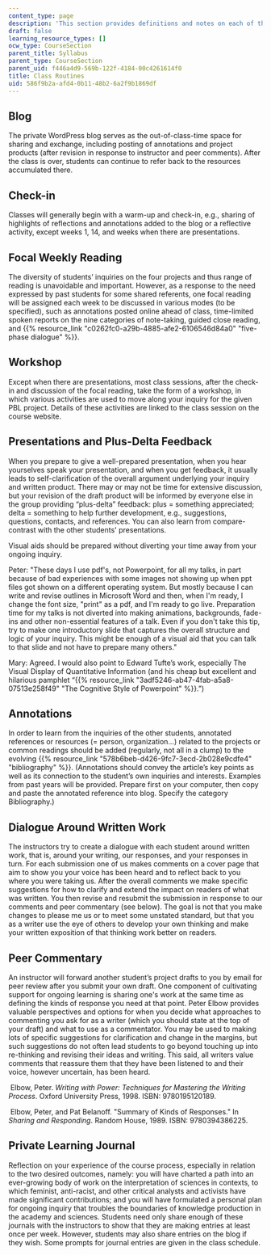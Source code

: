 ```yaml
---
content_type: page
description: 'This section provides definitions and notes on each of the assignments. '
draft: false
learning_resource_types: []
ocw_type: CourseSection
parent_title: Syllabus
parent_type: CourseSection
parent_uid: f446a4d9-569b-122f-4184-00c4261614f0
title: Class Routines
uid: 586f9b2a-afd4-0b11-48b2-6a2f9b1869df
---
```

## Blog

The private WordPress blog serves as the out-of-class-time space for sharing and exchange, including posting of annotations and project products (after revision in response to instructor and peer comments). After the class is over, students can continue to refer back to the resources accumulated there.

## Check-in

Classes will generally begin with a warm-up and check-in, e.g., sharing of highlights of reflections and annotations added to the blog or a reflective activity, except weeks 1, 14, and weeks when there are presentations.

## Focal Weekly Reading

The diversity of students’ inquiries on the four projects and thus range of reading is unavoidable and important. However, as a response to the need expressed by past students for some shared referents, one focal reading will be assigned each week to be discussed in various modes (to be specified), such as annotations posted online ahead of class, time-limited spoken reports on the nine categories of note-taking, guided close reading, and {{% resource_link "c0262fc0-a29b-4885-afe2-6106546d84a0" "five-phase dialogue" %}}.

## Workshop

Except when there are presentations, most class sessions, after the check-in and discussion of the focal reading, take the form of a workshop, in which various activities are used to move along your inquiry for the given PBL project. Details of these activities are linked to the class session on the course website.

## Presentations and Plus-Delta Feedback

When you prepare to give a well-prepared presentation, when you hear yourselves speak your presentation, and when you get feedback, it usually leads to self-clarification of the overall argument underlying your inquiry and written product. There may or may not be time for extensive discussion, but your revision of the draft product will be informed by everyone else in the group providing “plus-delta” feedback: plus = something appreciated; delta = something to help further development, e.g., suggestions, questions, contacts, and references. You can also learn from compare-contrast with the other students' presentations.

Visual aids should be prepared without diverting your time away from your ongoing inquiry.

Peter: "These days I use pdf's, not Powerpoint, for all my talks, in part because of bad experiences with some images not showing up when ppt files got shown on a different operating system. But mostly because I can write and revise outlines in Microsoft Word and then, when I'm ready, I change the font size, "print" as a pdf, and I'm ready to go live. Preparation time for my talks is not diverted into making animations, backgrounds, fade-ins and other non-essential features of a talk. Even if you don't take this tip, try to make one introductory slide that captures the overall structure and logic of your inquiry. This might be enough of a visual aid that you can talk to that slide and not have to prepare many others."

Mary: Agreed. I would also point to Edward Tufte’s work, especially The Visual Display of Quantitative Information (and his cheap but excellent and hilarious pamphlet “{{% resource_link "3adf5246-ab47-4fab-a5a8-07513e258f49" "The Cognitive Style of Powerpoint" %}}.”)

## Annotations

In order to learn from the inquiries of the other students, annotated references or resources (= person, organization…) related to the projects or common readings should be added (regularly, not all in a clump) to the evolving {{% resource_link "578b6beb-d426-9fc7-3ecd-2b028e9cdfe4" "bibliography" %}}. (Annotations should convey the article’s key points as well as its connection to the student’s own inquiries and interests. Examples from past years will be provided. Prepare first on your computer, then copy and paste the annotated reference into blog. Specify the category Bibliography.)

## Dialogue Around Written Work

The instructors try to create a dialogue with each student around written work, that is, around your writing, our responses, and your responses in turn. For each submission one of us makes comments on a cover page that aim to show you your voice has been heard and to reflect back to you where you were taking us. After the overall comments we make specific suggestions for how to clarify and extend the impact on readers of what was written. You then revise and resubmit the submission in response to our comments and peer commentary (see below). The goal is not that you make changes to please me us or to meet some unstated standard, but that you as a writer use the eye of others to develop your own thinking and make your written exposition of that thinking work better on readers.

## Peer Commentary

An instructor will forward another student’s project drafts to you by email for peer review after you submit your own draft. One component of cultivating support for ongoing learning is sharing one's work at the same time as defining the kinds of response you need at that point. Peter Elbow provides valuable perspectives and options for when you decide what approaches to commenting you ask for as a writer (which you should state at the top of your draft) and what to use as a commentator. You may be used to making lots of specific suggestions for clarification and change in the margins, but such suggestions do not often lead students to go beyond touching up into re-thinking and revising their ideas and writing. This said, all writers value comments that reassure them that they have been listened to and their voice, however uncertain, has been heard.

 Elbow, Peter. *Writing with Power: Techniques for Mastering the Writing Process*. Oxford University Press, 1998. ISBN: 9780195120189.

 Elbow, Peter, and Pat Belanoff. "Summary of Kinds of Responses." In *Sharing and Responding*. Random House, 1989. ISBN: 9780394386225.

## Private Learning Journal

Reflection on your experience of the course process, especially in relation to the two desired outcomes, namely: you will have charted a path into an ever-growing body of work on the interpretation of sciences in contexts, to which feminist, anti-racist, and other critical analysts and activists have made significant contributions; and you will have formulated a personal plan for ongoing inquiry that troubles the boundaries of knowledge production in the academy and sciences. Students need only share enough of these journals with the instructors to show that they are making entries at least once per week. However, students may also share entries on the blog if they wish. Some prompts for journal entries are given in the class schedule.